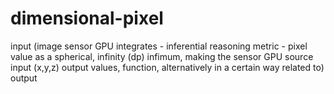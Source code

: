 # dimensional-pixel
input (image sensor GPU integrates - inferential reasoning metric - pixel  value as a spherical, infinity (dp) infimum, making the sensor GPU source input (x,y,z) output  values, function, alternatively in a certain way related to) output 
